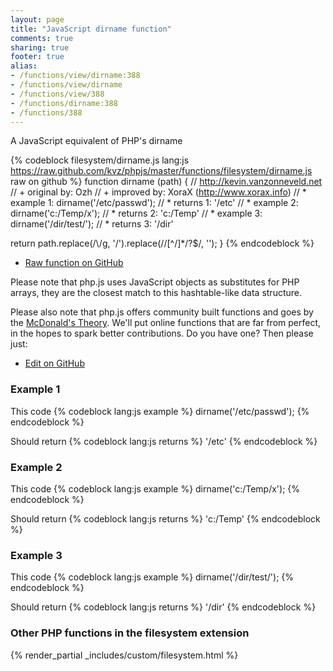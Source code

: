 ```yaml
---
layout: page
title: "JavaScript dirname function"
comments: true
sharing: true
footer: true
alias:
- /functions/view/dirname:388
- /functions/view/dirname
- /functions/view/388
- /functions/dirname:388
- /functions/388
---
```

<!-- Generated by Rakefile:build -->
A JavaScript equivalent of PHP's dirname

{% codeblock filesystem/dirname.js lang:js https://raw.github.com/kvz/phpjs/master/functions/filesystem/dirname.js raw on github %}
function dirname (path) {
  // http://kevin.vanzonneveld.net
  // +   original by: Ozh
  // +   improved by: XoraX (http://www.xorax.info)
  // *     example 1: dirname('/etc/passwd');
  // *     returns 1: '/etc'
  // *     example 2: dirname('c:/Temp/x');
  // *     returns 2: 'c:/Temp'
  // *     example 3: dirname('/dir/test/');
  // *     returns 3: '/dir'

  return path.replace(/\\/g, '/').replace(/\/[^\/]*\/?$/, '');
}
{% endcodeblock %}

 - [Raw function on GitHub](https://github.com/kvz/phpjs/blob/master/functions/filesystem/dirname.js)

Please note that php.js uses JavaScript objects as substitutes for PHP arrays, they are 
the closest match to this hashtable-like data structure. 

Please also note that php.js offers community built functions and goes by the 
[McDonald's Theory](https://medium.com/what-i-learned-building/9216e1c9da7d). We'll put online 
functions that are far from perfect, in the hopes to spark better contributions. 
Do you have one? Then please just: 

 - [Edit on GitHub](https://github.com/kvz/phpjs/edit/master/functions/filesystem/dirname.js)

### Example 1
This code
{% codeblock lang:js example %}
dirname('/etc/passwd');
{% endcodeblock %}

Should return
{% codeblock lang:js returns %}
'/etc'
{% endcodeblock %}

### Example 2
This code
{% codeblock lang:js example %}
dirname('c:/Temp/x');
{% endcodeblock %}

Should return
{% codeblock lang:js returns %}
'c:/Temp'
{% endcodeblock %}

### Example 3
This code
{% codeblock lang:js example %}
dirname('/dir/test/');
{% endcodeblock %}

Should return
{% codeblock lang:js returns %}
'/dir'
{% endcodeblock %}


### Other PHP functions in the filesystem extension
{% render_partial _includes/custom/filesystem.html %}
